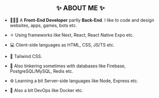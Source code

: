 
<h2 align="center">✨ ABOUT ME ✨</h2>

- 👨🏻‍💻 A **Front-End Developer** partly **Back-End**. I like to code and design websites, apps, games, bots etc.
  
- ⚛️ Using frameworks like Next, React, React Native Expo etc.
  
- 💻 Client-side languages as HTML, CSS, JS/TS etc.
  
- 💙 Tailwind CSS.

- 💾 Also tinkering sometimes with databases like Firebase, PostgreSQL/MySQL, Redis etc.
  
- ⚙️ Learning a bit Server-side languages like Node, Express etc.

- 🔁 Also a bit DevOps like Docker etc.
